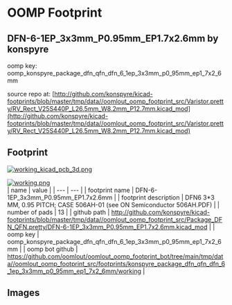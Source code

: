 # OOMP Footprint  
## DFN-6-1EP_3x3mm_P0.95mm_EP1.7x2.6mm  by konspyre  
  
oomp key: oomp_konspyre_package_dfn_qfn_dfn_6_1ep_3x3mm_p0_95mm_ep1_7x2_6mm  
  
source repo at: [http://github.com/konspyre/kicad-footprints/blob/master/tmp/data//oomlout_oomp_footprint_src/Varistor.pretty/RV_Rect_V25S440P_L26.5mm_W8.2mm_P12.7mm.kicad_mod](http://github.com/konspyre/kicad-footprints/blob/master/tmp/data//oomlout_oomp_footprint_src/Varistor.pretty/RV_Rect_V25S440P_L26.5mm_W8.2mm_P12.7mm.kicad_mod)  
## Footprint  
  
[![working_kicad_pcb_3d.png](working_kicad_pcb_3d_600.png)](working_kicad_pcb_3d.png)  
  
[![working.png](working_600.png)](working.png)  
| name | value | 
| --- | --- | 
| footprint name | DFN-6-1EP_3x3mm_P0.95mm_EP1.7x2.6mm | 
| footprint description | DFN6 3*3 MM, 0.95 PITCH; CASE 506AH-01 (see ON Semiconductor 506AH.PDF) | 
| number of pads | 13 | 
| github path | http://github.com/konspyre/kicad-footprints/blob/master/tmp/data//oomlout_oomp_footprint_src/Package_DFN_QFN.pretty/DFN-6-1EP_3x3mm_P0.95mm_EP1.7x2.6mm.kicad_mod | 
| oomp key | oomp_konspyre_package_dfn_qfn_dfn_6_1ep_3x3mm_p0_95mm_ep1_7x2_6mm | 
| oomp bot github | https://github.com/oomlout/oomlout_oomp_footprint_bot/tree/main/tmp/data//oomlout_oomp_footprint_src/footprints/konspyre_package_dfn_qfn_dfn_6_1ep_3x3mm_p0_95mm_ep1_7x2_6mm/working | 
## Images  
